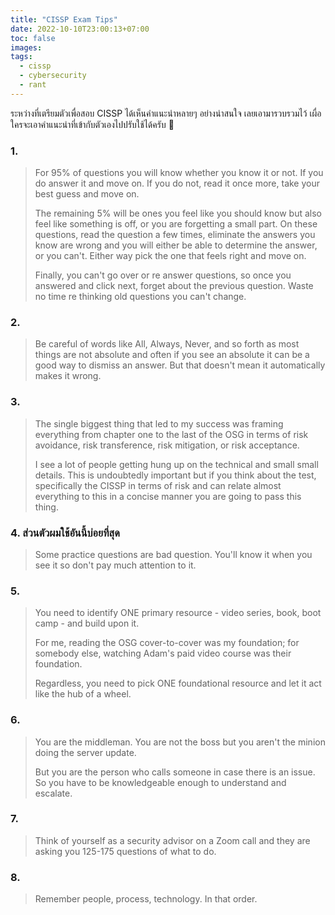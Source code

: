 ```yaml
---
title: "CISSP Exam Tips"
date: 2022-10-10T23:00:13+07:00
toc: false
images:
tags:
  - cissp
  - cybersecurity
  - rant
---
```


ระหว่างที่เตรียมตัวเพื่อสอบ CISSP ได้เห็นคำแนะนำหลายๆ อย่างน่าสนใจ เลยเอามารวบรวมไว้ เผื่อใครจะเอาคำแนะนำที่เข้ากับตัวเองไปปรับใช้ได้ครับ 🙂

### 1.
> For 95% of questions you will know whether you know it or not. If you do answer it and move on. If you do not, read it once more, take your best guess and move on.
>
> The remaining 5% will be ones you feel like you should know but also feel like something is off, or you are forgetting a small part. On these questions, read the question a few times, eliminate the answers you know are wrong and you will either be able to determine the answer, or you can't. Either way pick the one that feels right and move on.
>
> Finally, you can't go over or re answer questions, so once you answered and click next, forget about the previous question. Waste no time re thinking old questions you can't change.

### 2.
> Be careful of words like All, Always, Never, and so forth as most things are not absolute and often if you see an absolute it can be a good way to dismiss an answer. But that doesn't mean it automatically makes it wrong.

### 3.
> The single biggest thing that led to my success was framing everything from chapter one to the last of the OSG in terms of risk avoidance, risk transference, risk mitigation, or risk acceptance.
>
> I see a lot of people getting hung up on the technical and small small details. This is undoubtedly important but if you think about the test, specifically the CISSP in terms of risk and can relate almost everything to this in a concise manner you are going to pass this thing. 

### 4. ส่วนตัวผมใช้อันนี้บ่อยที่สุด
> Some practice questions are bad question. You'll know it when you see it so don't pay much attention to it.

### 5.
> You need to identify ONE primary resource - video series, book, boot camp - and build upon it.
>
> For me, reading the OSG cover-to-cover was my foundation; for somebody else, watching Adam's paid video course was their foundation. 
>
> Regardless, you need to pick ONE foundational resource and let it act like the hub of a wheel.

### 6.
> You are the middleman. You are not the boss but you aren't the minion doing the server update.
>
> But you are the person who calls someone in case there is an issue. So you have to be knowledgeable enough to understand and escalate.

### 7.
> Think of yourself as a security advisor on a Zoom call and they are asking you 125-175 questions of what to do.

### 8.
> Remember people, process, technology. In that order.
